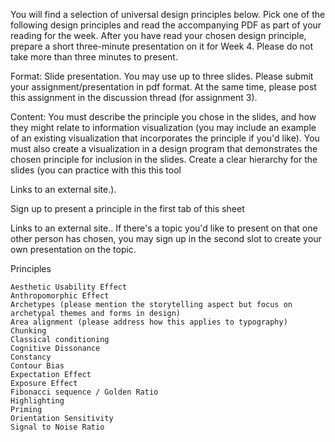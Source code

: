 You will find a selection of universal design principles below. Pick one of the following design principles and read the accompanying PDF as part of your reading for the week. After you have read your chosen design principle,  prepare a short three-minute presentation on it for Week 4. Please do not take more than three minutes to present.

Format: Slide presentation. You may use up to three slides. Please submit your assignment/presentation in pdf format. At the same time, please post this assignment in the discussion thread (for assignment 3).

Content: You must describe the principle you chose in the slides, and how they might relate to information visualization (you may include an example of an existing visualization that incorporates the principle if you'd like). You must also create a visualization in a design program that demonstrates the chosen principle for inclusion in the slides. Create a clear hierarchy for the slides (you can practice with this this tool

Links to an external site.).

Sign up to present a principle in the first tab of this sheet

Links to an external site.. If there's a topic you'd like to present on that one other person has chosen, you may sign up in the second slot to create your own presentation on the topic.

Principles

    Aesthetic Usability Effect
    Anthropomorphic Effect 
    Archetypes (please mention the storytelling aspect but focus on archetypal themes and forms in design)
    Area alignment (please address how this applies to typography)
    Chunking
    Classical conditioning
    Cognitive Dissonance
    Constancy
    Contour Bias
    Expectation Effect
    Exposure Effect
    Fibonacci sequence / Golden Ratio
    Highlighting
    Priming
    Orientation Sensitivity
    Signal to Noise Ratio
